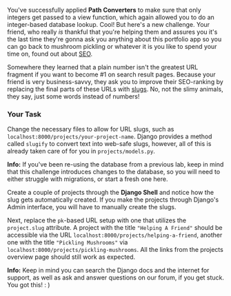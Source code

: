 You've successfully applied **Path Converters** to make sure that only integers get passed to a view function, which again allowed you to do an integer-based database lookup. Cool! But here's a new challenge. Your friend, who really _is_ thankful that you're helping them and assures you it's the last time they're gonna ask you anything about this portfolio app so you can go back to mushroom pickling or whatever it is you like to spend your time on, found out about [SEO](https://en.wikipedia.org/wiki/Search_engine_optimization).

Somewhere they learned that a plain number isn't the greatest URL fragment if you want to become #1 on search result pages. Because your friend is very business-savvy, they ask you to improve their SEO-ranking by replacing the final parts of these URLs with [slugs](https://en.wikipedia.org/wiki/Clean_URL#Slug). No, not the slimy animals, they say, just some words instead of numbers!

### Your Task

Change the necessary files to allow for URL slugs, such as `localhost:8000/projects/your-project-name`. Django provides a method called `slugify` to convert text into web-safe slugs, however, all of this is already taken care of for you in `projects/models.py`.

<div class='alert alert-info' role='alert'>
    <strong>Info:</strong> If you've been re-using the database from a previous lab, keep in mind that this challenge introduces changes to the database, so you will need to either struggle with migrations, or start a fresh one here.
</div>

Create a couple of projects through the **Django Shell** and notice how the slug gets automatically created. If you make the projects through Django's Admin interface, you will have to manually create the slugs.

Next, replace the `pk`-based URL setup with one that utilizes the `project.slug` attribute. A project with the title `"Helping A Friend"` should be accessible via the URL `localhost:8000/projects/helping-a-friend`, another one with the title `"Pickling Mushrooms"` via `localhost:8000/projects/pickling-mushrooms`. All the links from the projects overview page should still work as expected.

<div class='alert alert-info' role='alert'>
    <strong>Info:</strong> Keep in mind you can search the Django docs and the internet for support, as well as ask and answer questions on our forum, if you get stuck. You got this! : )
</div>
